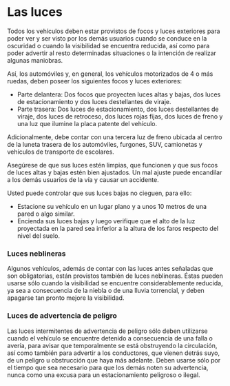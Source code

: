 # Las luces

Todos los vehículos deben estar provistos de focos y luces exteriores para poder ver y ser visto por los demás usuarios cuando se conduce en la oscuridad o cuando la visibilidad se encuentra reducida, así como para poder advertir al resto determinadas situaciones o la intención de realizar algunas maniobras.

Así, los automóviles y, en general, los vehículos motorizados de 4 o más ruedas, deben poseer los siguientes focos y luces exteriores:

* Parte delantera: Dos focos que proyecten luces altas y bajas, dos luces de estacionamiento y dos luces destellantes de viraje.
* Parte trasera: Dos luces de estacionamiento, dos luces destellantes de viraje, dos luces de retroceso, dos luces rojas fijas, dos luces de freno y una luz que ilumine la placa patente del vehículo.

Adicionalmente, debe contar con una tercera luz de freno ubicada al centro de la luneta trasera de los automóviles, furgones, SUV, camionetas y vehículos de transporte de escolares.

Asegúrese de que sus luces estén limpias, que funcionen y que sus focos de luces altas y bajas estén bien ajustados. Un mal ajuste puede encandilar a los demás usuarios de la vía y causar un accidente.

Usted puede controlar que sus luces bajas no cieguen, para ello:

* Estacione su vehículo en un lugar plano y a unos 10 metros de una pared o algo similar.
* Encienda sus luces bajas y luego verifique que el alto de la luz proyectada en la pared sea inferior a la altura de los faros respecto del nivel del suelo.

### Luces neblineras

Algunos vehículos, además de contar con las luces antes señaladas que son obligatorias, están provistos también de luces neblineras. Éstas pueden usarse sólo cuando la visibilidad se encuentre considerablemente reducida, ya sea a consecuencia de la niebla o de una lluvia torrencial, y deben apagarse tan pronto mejore la visibilidad.

### Luces de advertencia de peligro

Las luces intermitentes de advertencia de peligro sólo deben utilizarse cuando el vehículo se encuentre detenido a consecuencia de una falla o avería, para avisar que temporalmente se está obstruyendo la circulación, así como también para advertir a los conductores, que vienen detrás suyo, de un peligro u obstrucción que haya más adelante. Deben usarse sólo por el tiempo que sea necesario para que los demás noten su advertencia, nunca como una excusa para un estacionamiento peligroso o ilegal.



